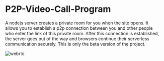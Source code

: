 # P2P-Video-Call-Program

A nodejs server creates a private room for you when the site opens. It allows you to establish a p2p connection between you and other people who enter the link of this private room. After this connection is established, the server goes out of the way and browsers continue their serverless communication securely. 
This is only the beta version of the project.

![webrtc](https://github.com/Pay2Utku/P2P-Video-Call-Program/assets/79983771/b3f9353f-3ae3-428b-b556-7721d2167d00)
